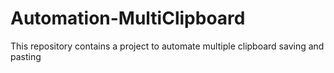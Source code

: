 # Automation-MultiClipboard
This repository contains a project to automate multiple clipboard saving and pasting 
